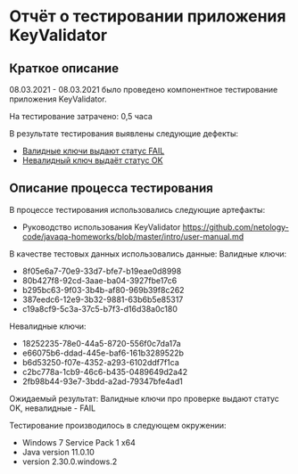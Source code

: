 # Отчёт о тестировании приложения KeyValidator

## Краткое описание

08.03.2021 - 08.03.2021 было проведено компонентное тестирование приложения KeyValidator.

На тестирование затрачено: 0,5 часа

В результате тестирования выявлены следующие дефекты:
* [Валидные ключи выдают статус FAIL](https://github.com/Alex-stagemaster/Java-1.1._KeyValidator/issues/2)
* [Невалидный ключ выдаёт статус OK](https://github.com/Alex-stagemaster/Java-1.1._KeyValidator/issues/1)

## Описание процесса тестирования

В процессе тестирования использовались следующие артефакты:
* Руководство использования KeyValidator https://github.com/netology-code/javaqa-homeworks/blob/master/intro/user-manual.md

В качестве тестовых данных использовались данные:
Валидные ключи:
* 8f05e6a7-70e9-33d7-bfe7-b19eae0d8998
* 80b427f8-92cd-3aae-ba04-3927fbe17c6
* b295bc63-9f03-3b4b-af80-969b39f8c262
* 387eedc6-12e9-3b32-9881-63b6b5e85317
* c19a8cf9-5c3a-37c5-b7f3-d16d38a0c180

Невалидные ключи:
* 18252235-78e0-44a5-8720-556f0c7da17a
* e66075b6-ddad-445e-baf6-161b3289522b
* b6d53250-f07e-4352-a293-6102ddf7f1ca
* c2bc778a-1cb9-46c6-b435-0489649d2a42
* 2fb98b44-93e7-3bdd-a2ad-79347bfe4ad1

Ожидаемый результат: Валидные ключи про проверке выдают статус OK, невалидные - FAIL

Тестирование производилось в следующем окружении:
* Windows 7 Service Pack 1 x64
* Java version 11.0.10
* version 2.30.0.windows.2
